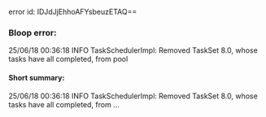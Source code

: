 error id: IDJdJjEhhoAFYsbeuzETAQ==
### Bloop error:

25/06/18 00:36:18 INFO TaskSchedulerImpl: Removed TaskSet 8.0, whose tasks have all completed, from pool
#### Short summary: 

25/06/18 00:36:18 INFO TaskSchedulerImpl: Removed TaskSet 8.0, whose tasks have all completed, from ...